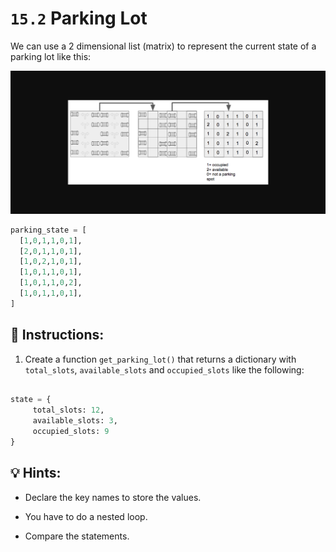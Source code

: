 # `15.2` Parking Lot

We can use a 2 dimensional list (matrix) to represent the current state of a parking lot like this:

![Parking lot](../../.learn/assets/ex15.2.png)

```py
parking_state = [
  [1,0,1,1,0,1],
  [2,0,1,1,0,1],
  [1,0,2,1,0,1],
  [1,0,1,1,0,1],
  [1,0,1,1,0,2],
  [1,0,1,1,0,1],
]
```

## 📝 Instructions:

1. Create a function `get_parking_lot()` that returns a dictionary with `total_slots`, `available_slots` and `occupied_slots` like the following:

```python

state = {
     total_slots: 12,
     available_slots: 3,
     occupied_slots: 9
}
```

## 💡 Hints:

- Declare the key names to store the values.

- You have to do a nested loop.

- Compare the statements.

